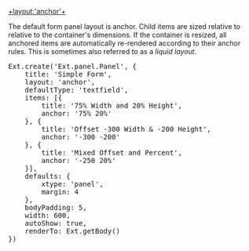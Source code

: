 <a href="http://docs.sencha.com/extjs/5.0/apidocs/#!/api/Ext.layout.container.Anchor" target="api">+layout:'anchor'+</a>

The default form panel layout is anchor. Child items are sized relative to relative 
to the container's dimensions. If the container is resized, all anchored items are 
automatically re-rendered according to their anchor rules. This is sometimes also 
referred to as a _liquid layout_.


<pre class="runnable run">Ext.create('Ext.panel.Panel', {
    title: 'Simple Form',
    layout: 'anchor',
    defaultType: 'textfield',
    items: [{
        title: '75% Width and 20% Height',
        anchor: '75% 20%'
    }, {
        title: 'Offset -300 Width &amp; -200 Height',
        anchor: '-300 -200'     
    }, {
        title: 'Mixed Offset and Percent',
        anchor: '-250 20%'
    }],
    defaults: {
        xtype: 'panel',
        margin: 4
    },
    bodyPadding: 5,
    width: 600,
    autoShow: true,
    renderTo: Ext.getBody()
})
</pre>